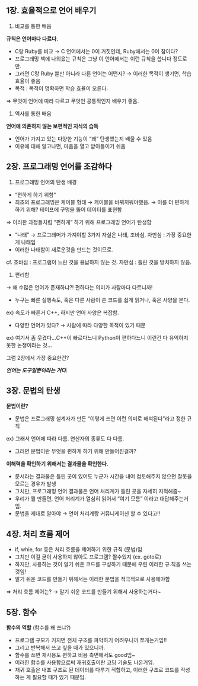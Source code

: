 ## 1장. 효율적으로 언어 배우기

1. 비교를 통한 배움

**규칙은 언어마다 다르다.**

- C랑 Ruby를 비교 → C 언어에서는 0이 거짓인데, Ruby에서는 0이 참이다?
- 프로그래밍 책에 나외읐는 규칙은 그냥 이 언어에서는 이런 규칙을 씁니다 정도로만.
- 그러면 C랑 Ruby 뿐만 아니라 다른 언어는 어떤지? → 이러한 목적이 생기면, 학습 효율이 좋음
- 목적 : 목적이 명확하면 학습 효율이 오른다.

⇒ 무엇이 언어에 따라 다르고 무엇인 공통적인지 배우기 좋음.

1. 역사를 통한 배움

**언어에 의존하지 않는 보편적인 지식의 습득**

- 언어가 가지고 있는 다양한 기능이 “왜” 탄생했는지 배울 수 있음
- 이유에 대해 알고나면, 마음을 열고 받아들이기 쉬움

## 2장. 프로그래밍 언어를 조감하다

1. 프로그래밍 언어의 탄생 배경
- “편하게 하기 위함”
- 최초의 프로그래밍은 케이블 형태 → 케이블을 바꿔끼워야했음. → 이를 더 편하게 하기 위해? 테이프에 구멍을 뚫어 데이터를 표현함

⇒ 이러한 과정들처럼 “편하게” 하기 위해 프로그래밍 언어가 탄생함

- “나태” → 프로그래머가 가져야할 3가지 자실은 나태, 조바심, 자만심 : 가장 중요한게 나태임
- 이러한 나태함이 새로운것을 만드는 것이므로.

cf. 조바심 : 프로그램이 느린 것을 용납하지 않는 것. 자만심 : 틀린 것을 방치하지 않음.

1. 편리함 

→ 왜 수많은 언어가 존재하냐?! 편하다는 의미가 사람마다 다르니까! 

- 누구는 빠른 실행속도, 혹은 다른 사람이 쓴 코드를 쉽게 읽거나, 혹은 사양을 본다.

ex) 속도가 빠른거 C++, 하지만 언어 사양은 복잡함. 

- 다양한 언어가 있다? → 사람에 따라 다양한 목적이 있기 때문

ex) 여기서 좀 웃겼다…C++이 빠르다느니 Python이 편하다느니 이런건 다 유익하지 못한 논쟁이라는 것…

그럼 2장에서 가장 중요한건?

***언어는 도구일뿐이라는 거다.***

## 3장. 문법의 탄생


**문법이란?** 

- 문법은 프로그래밍 설계자가 만든 “이렇게 쓰면 이런 의미로 해석된다”라고 정한 규칙

ex) 그래서 언어에 따라 다름. 연산자의 종류도 다 다름. 

- 그러면 문법이란 무엇을 편하게 하기 위해 만들어진걸까?

**이해력을 확인하기 위해서는 결과물을 확인한다.** 

- 문서라는 결과물은 틀린 곳이 있어도 누군가 시간을 내어 컴토해주지 않으면 잘못을 모르는 경우가 발생
- 그치만, 프로그래밍 언어 결과물은 언어 처리계가 틀린 곳을 자세히 지적해줌~
- 우리가 뭘 만들면, 언어 처리계가 열심히 읽어서 “여기 모름” 이라고 대답해주는거임.
- 문법을 제대로 알아야 → 언어 처리계랑 커뮤니케이션 할 수 있다고!!

## 4장. 처리 흐름 제어

- if, whie, for 등은 처리 흐름을 제어하기 위한 규칙 (문법)임
- 그치만 이걸  굳이 사용하지 않아도 프로그램? 짤수있지 (ex. goto로)
- 하지만, 사용하는 것이 알기 쉬운 코드를 구성하기 때문에 우린 이러한 규.칙을 쓰는것임!
- 알기 쉬운 코드를 만들기 위해서는 이러한 문법을 적극적으로 사용해야함

⇒  처리 흐름 제어는? → 알기 쉬운 코드를 만들기 위해서 사용하는거다~ 

## 5장. 함수


**함수의 역할** (함수를 왜 쓰냐?)

- 프로그램 규모가 커지면 전체 구조를 파악하기 어려우니까 쪼개는거임!!
- 그리고 반복해서 쓰고 싶을 때가 있으니까.
- 함수를 쓰면 재사용도 편하고 비용 측면에서도 good임~
- 이러한 함수를 사용함으로써 재귀호출이란 코딩 기술도 나온거임.
- 재귀 호출은 내포 구조로 된 데이터를 다루기 적합하고, 이러한 구조로 코드를 작성하는 게 필요할 때가 있기 때문임.